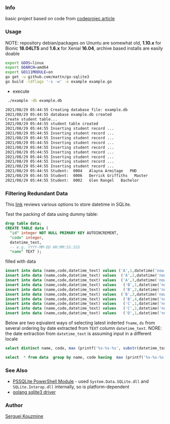 ### Info

basic project based on code from [codeprojec article](https://www.codeproject.com/Articles/5261771/Golang-SQLite-Simple-Example)


### Usage

NOTE: repository debian/packages on Ununtu are somewhat old, __1.10.x__ for  Bionic __18.04LTS__ and  __1.6.x__ for Xenial __16.04__, archive based installs are easily doable

```sh
export GOOS=linux
export GOARCH=amd64
export GO111MODULE=on
go get -u github.com/mattn/go-sqlite3
go build -ldflags '-s -w' -o example example.go
```
 * execute
```sh
 ./example -db example.db
```
```sh
2021/08/29 05:44:55 Creating database file: example.db
2021/08/29 05:44:55 database example.db created
Create student table...
2021/08/29 05:44:55 student table created
2021/08/29 05:44:55 Inserting student record ...
2021/08/29 05:44:55 Inserting student record ...
2021/08/29 05:44:55 Inserting student record ...
2021/08/29 05:44:55 Inserting student record ...
2021/08/29 05:44:55 Inserting student record ...
2021/08/29 05:44:55 Inserting student record ...
2021/08/29 05:44:55 Inserting student record ...
2021/08/29 05:44:55 Inserting student record ...
2021/08/29 05:44:55 Inserting student record ...
2021/08/29 05:44:55 Student:  0004   Alayna Armitage   PHD
2021/08/29 05:44:55 Student:  0006   Derrick Griffiths   Master
2021/08/29 05:44:55 Student:  0002   Glen Rangel   Bachelor
```
### Filtering Redundant Data

This [link](https://www.sqlitetutorial.net/sqlite-date/) reviews various options to store datetime in SQLite.

Test the packing of data using dummy table:
```sql
drop table data;
CREATE TABLE data (
  "id" integer NOT NULL PRIMARY KEY AUTOINCREMENT,
  "code" integer,
  datetime_text,
  -- e.g. YYYY-MM-DD HH:MM:SS.SSS
  "name" TEXT );
```
filled with data
```sql
insert into data (name,code,datetime_text) values ('A',1,datetime('now'));
insert into data (name,code,datetime_text) values  ('A',2,datetime('now'));
insert into data (name,code,datetime_text) values  ('A',3,datetime('now'));
insert into data (name,code,datetime_text) values   ('B',1,datetime('now'));
insert into data (name,code,datetime_text) values   ('B',2,datetime('now')) ;
insert into data (name,code,datetime_text) values  ('B',3,datetime('now'));
insert into data (name,code,datetime_text) values   ('B',4,datetime('now'));
insert into data (name,code,datetime_text) values   ('C',1,datetime('now'));
insert into data (name,code,datetime_text) values   ('C',2,datetime('now'));
insert into data (name,code,datetime_text) values   ('D',1,datetime('now'));
```
Below are two eqivalent ways of selecting latest inderted `fname`, `ds` from several ordering by date extracted from `TEXT` column `datetime_text`.
NORE: the date extraction from `datetime_text` is assuming input in a different locale
```sql
select distinct name, code, max (printf('%s-%s-%s', substr(datetime_text, length(datetime_text) + 1, -4), substr(datetime_text, instr(datetime_text, '.') + 1, 2), substr(datetime_text, 1, 2))) from data group by name, code order by name, code;
```
```sql
select  * from data  group by name, code having  max (printf('%s-%s-%s', substr(datetime_text, length(datetime_text) + 1, -4), substr(datetime_text, instr(datetime_text, '.') + 1, 2), substr(datetime_text, 1, 2))) order by name, code
```

### See Also
  * [PSSQLite PowerShell Module](https://github.com/RamblingCookieMonster/PSSQLite) - used `System.Data.SQLite.dll` and `SQLite.Interop.dll` internally, so is platform-dependent
  * [golang sqlite3 driver](https://github.com/mattn/go-sqlite3)

### Author
[Serguei Kouzmine](kouzmine_serguei@yahoo.com)

